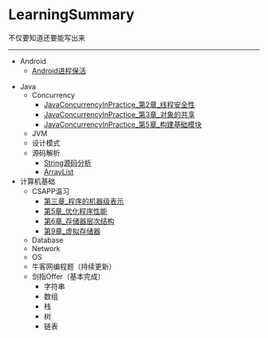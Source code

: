 # LearningSummary
不仅要知道还要能写出来
* * *
* Android
	+ [Android进程保活](http://www.jianshu.com/p/63aafe3c12af#)
- Java
	+ Concurrency
		+ [JavaConcurrencyInPractice_第2章_线程安全性](https://github.com/gatsbydhn/LearningSummary/blob/master/Java/Concurrency/JavaConcurrencyInPractice_%E7%AC%AC%E4%BA%8C%E7%AB%A0_%E7%BA%BF%E7%A8%8B%E5%AE%89%E5%85%A8%E6%80%A7.md)
		+ [JavaConcurrencyInPractice_第3章_对象的共享](https://github.com/gatsbydhn/LearningSummary/blob/master/Java/Concurrency/JavaConcurrencyInPractice_%E7%AC%AC%E4%BA%8C%E7%AB%A0_%E7%BA%BF%E7%A8%8B%E5%AE%89%E5%85%A8%E6%80%A7.md)
		+ [JavaConcurrencyInPractice_第5章_构建基础模块](https://github.com/gatsbydhn/LearningSummary/blob/master/Java/Concurrency/JavaConcurrencyInPractice_%E7%AC%AC5%E7%AB%A0_%E6%9E%84%E5%BB%BA%E5%9F%BA%E7%A1%80%E6%A8%A1%E5%9D%97.md)
	+ JVM
	+ 设计模式
	+ 源码解析
		+ [String源码分析](http://my.oschina.net/jiangmitiao/blog/480549)
		+ [ArrayList](https://github.com/gatsbydhn/LearningSummary/blob/master/Java/%E6%BA%90%E7%A0%81%E8%A7%A3%E6%9E%90/ArrayList.md)
- 计算机基础
	+ CSAPP温习
		+ [第三章_程序的机器级表示](https://github.com/gatsbydhn/LearningSummary/blob/master/%E8%AE%A1%E7%AE%97%E6%9C%BA%E5%9F%BA%E7%A1%80/CSAPP%E6%B8%A9%E4%B9%A0/%E7%AC%AC%E4%B8%89%E7%AB%A0_%E7%A8%8B%E5%BA%8F%E7%9A%84%E6%9C%BA%E5%99%A8%E7%BA%A7%E8%A1%A8%E7%A4%BA.md)
		+ [第5章_优化程序性能](https://github.com/gatsbydhn/LearningSummary/blob/master/%E8%AE%A1%E7%AE%97%E6%9C%BA%E5%9F%BA%E7%A1%80/CSAPP%E6%B8%A9%E4%B9%A0/%E7%AC%AC5%E7%AB%A0_%E4%BC%98%E5%8C%96%E7%A8%8B%E5%BA%8F%E6%80%A7%E8%83%BD.md)
		+ [第6章_存储器层次结构](https://github.com/gatsbydhn/LearningSummary/blob/master/%E8%AE%A1%E7%AE%97%E6%9C%BA%E5%9F%BA%E7%A1%80/CSAPP%E6%B8%A9%E4%B9%A0/%E7%AC%AC6%E7%AB%A0_%E5%AD%98%E5%82%A8%E5%99%A8%E5%B1%82%E6%AC%A1%E7%BB%93%E6%9E%84.md)
		+ [第9章_虚拟存储器](https://github.com/gatsbydhn/LearningSummary/blob/master/%E8%AE%A1%E7%AE%97%E6%9C%BA%E5%9F%BA%E7%A1%80/CSAPP%E6%B8%A9%E4%B9%A0/%E7%AC%AC9%E7%AB%A0_%E8%99%9A%E6%8B%9F%E5%AD%98%E5%82%A8%E5%99%A8.md)
	+ Database
	+ Network
	+ OS
	+ 牛客网编程题（持续更新）
	+ 	剑指Offer（基本完成）
		-	字符串
		-	数组
		-	栈
		-	树
		-	链表

